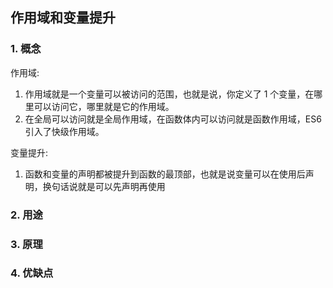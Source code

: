 ## 作用域和变量提升

### 1. 概念

作用域:

1. 作用域就是一个变量可以被访问的范围，也就是说，你定义了 1 个变量，在哪里可以访问它，哪里就是它的作用域。
2. 在全局可以访问就是全局作用域，在函数体内可以访问就是函数作用域，ES6 引入了快级作用域。

变量提升:

1. 函数和变量的声明都被提升到函数的最顶部，也就是说变量可以在使用后声明，换句话说就是可以先声明再使用

### 2. 用途

### 3. 原理

### 4. 优缺点
